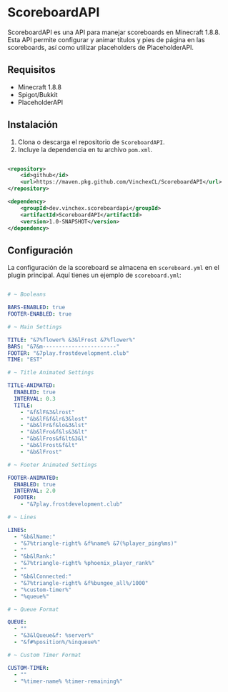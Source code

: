 # ScoreboardAPI

ScoreboardAPI es una API para manejar scoreboards en Minecraft 1.8.8. Esta API permite configurar y animar títulos y pies de página en las scoreboards, así como utilizar placeholders de PlaceholderAPI.

## Requisitos

- Minecraft 1.8.8
- Spigot/Bukkit
- PlaceholderAPI

## Instalación

1. Clona o descarga el repositorio de `ScoreboardAPI`.
2. Incluye la dependencia en tu archivo `pom.xml`.
   
```xml

<repository>
    <id>github</id>
    <url>https://maven.pkg.github.com/VinchexCL/ScoreboardAPI</url>
</repository>

<dependency>
    <groupId>dev.vinchex.scoreboardapi</groupId>
    <artifactId>ScoreboardAPI</artifactId>
    <version>1.0-SNAPSHOT</version>
</dependency>

```
## Configuración

La configuración de la scoreboard se almacena en `scoreboard.yml` en el plugin principal. Aquí tienes un ejemplo de `scoreboard.yml`:

```yaml name=scoreboard.yml

# ~ Booleans

BARS-ENABLED: true
FOOTER-ENABLED: true

# ~ Main Settings

TITLE: "&7%flower% &3&lFrost &7%flower%"
BARS: "&7&m-----------------------"
FOOTER: "&7play.frostdevelopment.club"
TIME: "EST"

# ~ Title Animated Settings

TITLE-ANIMATED:
  ENABLED: true
  INTERVAL: 0.3
  TITLE:
    - "&f&lF&3&lrost"
    - "&b&lF&f&lr&3&lost"
    - "&b&lFr&f&lo&3&lst"
    - "&b&lFro&f&ls&3&lt"
    - "&b&lFros&f&lt&3&l"
    - "&b&lFrost&f&lt"
    - "&b&lFrost"

# ~ Footer Animated Settings

FOOTER-ANIMATED:
  ENABLED: true
  INTERVAL: 2.0
  FOOTER:
    - "&7play.frostdevelopment.club"

# ~ Lines

LINES:
  - "&b&lName:"
  - "&7%triangle-right% &f%name% &7(%player_ping%ms)"
  - ""
  - "&b&lRank:"
  - "&7%triangle-right% %phoenix_player_rank%"
  - ""
  - "&b&lConnected:"
  - "&7%triangle-right% &f%bungee_all%/1000"
  - "%custom-timer%"
  - "%queue%"

# ~ Queue Format

QUEUE:
  - ""
  - "&3&lQueue&f: %server%"
  - "&f#%position%/%inqueue%"

# ~ Custom Timer Format

CUSTOM-TIMER:
  - ""
  - "%timer-name% %timer-remaining%"
